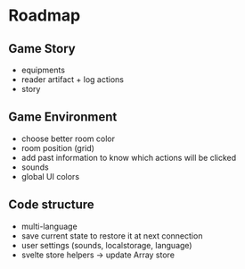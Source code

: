 # Roadmap

## Game Story
* equipments
* reader artifact + log actions
* story

## Game Environment
* choose better room color
* room position (grid)
* add past information to know which actions will be clicked
* sounds
* global UI colors

## Code structure
* multi-language
* save current state to restore it at next connection
* user settings (sounds, localstorage, language)
* svelte store helpers → update Array store
